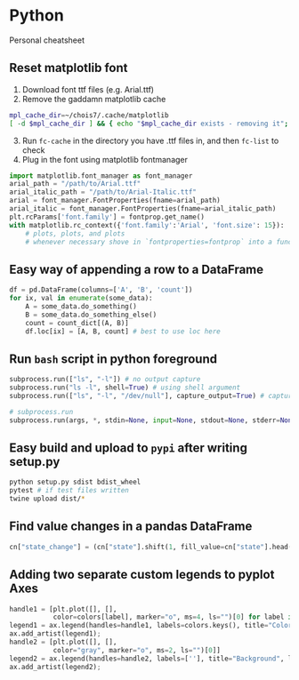 # Python
Personal cheatsheet

## Reset matplotlib font
1. Download font ttf files (e.g. Arial.ttf)
2. Remove the gaddamn matplotlib cache
```bash
mpl_cache_dir=~/chois7/.cache/matplotlib
[ -d $mpl_cache_dir ] && { echo "$mpl_cache_dir exists - removing it"; rm -rf $mpl_cache_dir; }
```
3. Run `fc-cache` in the directory you have .ttf files in, and then `fc-list` to check
4. Plug in the font using matplotlib fontmanager
```python
import matplotlib.font_manager as font_manager
arial_path = "/path/to/Arial.ttf"
arial_italic_path = "/path/to/Arial-Italic.ttf"
arial = font_manager.FontProperties(fname=arial_path)
arial_italic = font_manager.FontProperties(fname=arial_italic_path)
plt.rcParams['font.family'] = fontprop.get_name()
with matplotlib.rc_context({'font.family':'Arial', 'font.size': 15}):
    # plots, plots, and plots
    # whenever necessary shove in `fontproperties=fontprop` into a function
```

## Easy way of appending a row to a DataFrame
```python
df = pd.DataFrame(columns=['A', 'B', 'count'])
for ix, val in enumerate(some_data):
    A = some_data.do_something()
    B = some_data.do_something_else()
    count = count_dict[(A, B)]
    df.loc[ix] = [A, B, count] # best to use loc here
```

## Run `bash` script in python foreground
```python
subprocess.run(["ls", "-l"]) # no output capture
subprocess.run("ls -l", shell=True) # using shell argument
subprocess.run(["ls", "-l", "/dev/null"], capture_output=True) # capture stdout
```
```python
# subprocess.run 
subprocess.run(args, *, stdin=None, input=None, stdout=None, stderr=None, capture_output=False, shell=False, cwd=None, timeout=None, check=False, encoding=None, errors=None, text=None, env=None, universal_newlines=None, **other_popen_kwargs)
```

## Easy build and upload to `pypi` after writing setup.py
```bash
python setup.py sdist bdist_wheel
pytest # if test files written
twine upload dist/*
````

## Find value changes in a pandas DataFrame
```python
cn["state_change"] = (cn["state"].shift(1, fill_value=cn["state"].head(1).squeeze()) != cn["state"])
```

## Adding two separate custom legends to pyplot Axes
```python
handle1 = [plt.plot([], [], 
           color=colors[label], marker="o", ms=4, ls="")[0] for label in colors]
legend1 = ax.legend(handles=handle1, labels=colors.keys(), title="Color labels")
ax.add_artist(legend1);
handle2 = [plt.plot([], [], 
           color="gray", marker="o", ms=2, ls="")[0]]
legend2 = ax.legend(handles=handle2, labels=[''], title="Background", loc=(0.823,0.50))
ax.add_artist(legend2);
```
